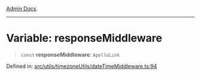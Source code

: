 [Admin Docs](/)

***

# Variable: responseMiddleware

> `const` **responseMiddleware**: `ApolloLink`

Defined in: [src/utils/timezoneUtils/dateTimeMiddleware.ts:94](https://github.com/PalisadoesFoundation/talawa-admin/blob/main/src/utils/timezoneUtils/dateTimeMiddleware.ts#L94)
